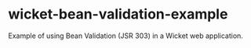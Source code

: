 wicket-bean-validation-example
==============================

Example of using Bean Validation (JSR 303) in a Wicket web application.
